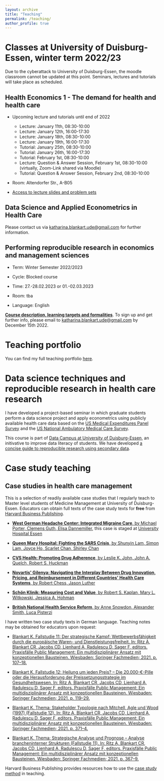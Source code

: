 ```yaml
---
layout: archive
title: "Teaching"
permalink: /teaching/
author_profile: true
---
```


# Classes at University of Duisburg-Essen, winter term 2022/23

Due to the cyberattack to University of Duisburg-Essen, the moodle classroom cannot be updated at this point. Seminars, lectures and tutorials will take place as scheduled.

## Health Economics 1 - The demand for health and health care

- Upcoming lecture and tutorials until end of 2022


	- Lecture: January 11th, 08:30-10:00
	- Lecture: January 12th, 16:00-17:30
	- Lecture: January 18th, 08:30-10:00
	- Lecture: January 19th, 16:00-17:30
	- Tutorial: January 25th, 08:30-10:00
	- Tutorial: January 26th, 16:00-17:30
	- Tutorial: February 1st, 08:30-10:00
	- Lecture: Question & Answer Session, February 1st, 08:30-10:00 (virtually, Zoom-Link shared via Moodle)
	- Tutorial: Question & Answer Session, February 2nd, 08:30-10:00
	
- Room: Altendorfer Str., A-B05
- [Access to lecture slides and problem sets](https://uni-duisburg-essen.sciebo.de/s/cgYAmr8dWA43nZ7)


## Data Science and Applied Econometrics in Health Care

Please contact us via katharina.blankart.ude@gmail.com for further information. 

## Performing reproducible research in economics and management sciences

- Term: Winter Semester 2022/2023                                                  
- Cycle: Blocked course
                             
- Time: 27.-28.02.2023 or 01.-02.03.2023
- Room: tba
- Language: English

[**Course description, learning targets and formalities**](/files/Outline-PhDReproducible-Research.pdf). To sign up and get further info, please email to katharina.blankart.ude@gmail.com by December 15th 2022.


# Teaching portfolio

You can find my full teaching portfolio [here](/files/Blankart_Teaching_Portfolio.pdf).


# Data science techniques and reproducible research in health care research

I have developed a project-based seminar in which graduate students perform a data science project and apply econometrics using publicly available health care data based on the [US Medical Expenditures Panel Survey](https://meps.ahrq.gov/mepsweb/) and the [US National Ambulatory Medical Care Survey](https://www.cdc.gov/nchs/ahcd/index.htm).

This course is part of [Data Campus at University of Duisburg-Essen](https://www.uni-due.de/ub/datacampus/index.php), an initivative to improve data literacy of students. We have developed [a concise guide to reproducible research using secondary data](https://katblankart.github.io/DataLiteracy/).


# Case study teaching


## Case studies in health care management


This is a selection of readily available case studies that I regularly teach to Master level students of Medicine Management at University of Duisburg-Essen. Educators can obtain full texts of the case study texts for **free** from [Harvard Business Publishing](https://hbsp.harvard.edu/educator/).

- [**West German Headache Center: Integrated Migraine Care**, by Michael Porter, Clemens Guth, Elisa Dannemiller](https://hbsp.harvard.edu/product/707559-PDF-ENG), this case is staged at [University Hospital Essen](http://www.uniklinikum-essen.de/)

- [**Queen Mary Hospital: Fighting the SARS Crisis**, by Shunyin Lam, Simon Lam, Joyce Ho, Scarlet Chan, Shirley Chan](https://hbsp.harvard.edu/product/HKU402-PDF-ENG)

- [**CVS Health: Promoting Drug Adherence**, by Leslie K. John, John A. Quelch, Robert S. Huckman](https://hbsp.harvard.edu/product/515010-PDF-ENG)
- [**Novartis' Gilenya: Navigating the Interplay Between Drug Innovation, Pricing, and Reimbursement in Different Countries' Health Care Systems**, by Robert Chess, Jason Luther](https://hbsp.harvard.edu/product/E489-PDF-ENG)

- [**Schön Klinik: Measuring Cost and Value**, by Robert S. Kaplan, Mary L. Witkowski, Jessica A. Hohman](https://hbsp.harvard.edu/product/112085-PDF-ENG)


- [**British National Health Service Reform**, by Anne Snowdon, Alexander Smith, Luca Pisterzi](https://hbsp.harvard.edu/product/W14286-PDF-ENG)

I have written two case study texts in German language. Teaching notes may be obtained for educators upon request:

- [Blankart K. Fallstudie 11: Der strategische Kampf: Wettbewerbsfähigkeit durch die europäische Waren- und Dienstleistungsfreiheit. In: Ritz A, Blankart CR, Jacobs CD, Lienhard A, Radulescu D, Sager F, editors. Praxisfälle Public Management: Ein multidisziplinärer Ansatz mit konzeptionellen Bausteinen. Wiesbaden: Springer Fachmedien; 2021. p. 107–18.](https://doi.org/10.1007/978-3-658-31068-4_12)

- [Blankart K. Fallstudie 12: Heilung um jeden Preis? – Die 20.000-€-Pille oder die Herausforderung der Preissetzungsstrategie im Gesundheitswesen. In: Ritz A, Blankart CR, Jacobs CD, Lienhard A, Radulescu D, Sager F, editors. Praxisfälle Public Management: Ein multidisziplinärer Ansatz mit konzeptionellen Bausteinen. Wiesbaden: Springer Fachmedien; 2021. p. 119–29.](https://doi.org/10.1007/978-3-658-31068-4_13)

- [Blankart K. Thema: Stakeholder Typologie nach Mitchell, Agle und Wood (1997) (Fallstudie 12). In: Ritz A, Blankart CR, Jacobs CD, Lienhard A, Radulescu D, Sager F, editors. Praxisfälle Public Management: Ein multidisziplinärer Ansatz mit konzeptionellen Bausteinen. Wiesbaden: Springer Fachmedien; 2021. p. 371–4.](https://doi.org/10.1007/978-3-658-31068-4_41)

- [Blankart K. Thema: Strategische Analyse und Prognose – Analyse brancheninterner Strukturen (Fallstudie 11). In: Ritz A, Blankart CR, Jacobs CD, Lienhard A, Radulescu D, Sager F, editors. Praxisfälle Public Management: Ein multidisziplinärer Ansatz mit konzeptionellen Bausteinen. Wiesbaden: Springer Fachmedien; 2021. p. 367–9.](https://doi.org/10.1007/978-3-658-31068-4_40)

 


Harvard Business Publishing provides resources how to use the [case study method](http://academic.hbsp.harvard.edu/teachingwithcases) in teaching.


